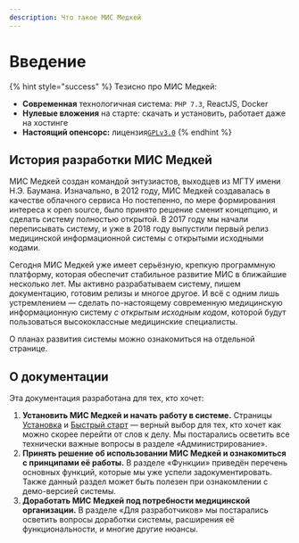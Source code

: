 ```yaml
---
description: Что такое МИС Медкей
---
```


# Введение

{% hint style="success" %}
Тезисно про МИС Медкей:

* **Современная** технологичная система: `PHP 7.3`, ReactJS, Docker
* **Нулевые вложения** на старте: скачать и установить, работает даже на хостинге
* **Настоящий опенсорс:** лицензия[`GPLv3.0`](https://github.com/medkey-org/medkey/blob/master/LICENSE)
{% endhint %}

## История разработки МИС Медкей

МИС Медкей создан командой энтузиастов, выходцев из МГТУ имени Н.Э. Баумана. Изначально, в 2012 году, МИС Медкей создавалась в качестве облачного сервиса Но постепенно, по мере формирования интереса к open source, было принято решение сменит концепцию, и сделать систему полностью открытой. В 2017 году мы начали переписывать систему, и уже в 2018 году выпустили первый релиз медицинской информационной системы с открытыми исходными кодами.

Сегодня МИС Медкей уже имеет серьёзную, крепкую программную платформу, которая обеспечит стабильное развитие МИС в ближайшие несколько лет. Мы активно разрабатываем систему, пишем документацию, готовим релизы и многое другое. И всё с одним лишь устремлением — сделать по-настоящему современную медицинскую информационную систему _с открытым исходным кодом_, которой будут пользоваться высококлассные медицинские специалисты.

О планах развития системы можно ознакомиться на отдельной странице.

## О документации

Эта документация разработана для тех, кто хочет:

1. **Установить МИС Медкей и начать работу в системе.** Страницы [Установка](administrirovanie/untitled.md) и [Быстрый старт](nachalo-raboty/bystry-start.md) — верный выбор  для тех, кто хочет как можно скорее перейти от слов к делу. Мы постарались осветить все технически важные вопросы в разделе «Администрирование».
2. **Принять решение об использовании МИС Медкей и ознакомиться с принципами её работы.** В разделе «Функции» приведён перечень основных функций, которые мы уже успели задокументировать. Также данный раздел может быть полезен при ознакомлении с демо-версией системы.
3. **Доработать МИС Медкей под потребности медицинской организации.** В разделе «Для разработчиков» мы постарались осветить вопросы доработки системы, расширения её функциональности, и многие другие нюансы.



